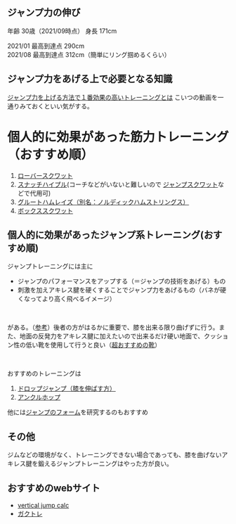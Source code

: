 ## ジャンプ力の伸び
年齢 30歳（2021/09時点）
身長 171cm

2021/01 最高到達点 290cm
<br>
2021/08 最高到達点 312cm（簡単にリング掴めるくらい）


## ジャンプ力をあげる上で必要となる知識
[ジャンプ力を上げる方法で１番効果の高いトレーニングとは](https://www.youtube.com/watch?v=MqN89CtAWWw&t=528s)
こいつの動画を一通りみておくといい気がする。

# 個人的に効果があった筋力トレーニング（おすすめ順）
1. [ローバースクワット](https://www.youtube.com/watch?v=UzoHdGwBs4I)
2. [スナッチハイプル](https://www.youtube.com/watch?v=_Y1OkIKzZwA)(コーチなどがいないと難しいので [ジャンプスクワット](https://www.youtube.com/watch?v=zMrv2ymuE-4)などで代用可)
3. [グルートハムレイズ（別名：ノルディックハムストリングス）](https://www.youtube.com/watch?v=zw57PdLvN8k)
4. [ボックススクワット](https://www.youtube.com/watch?v=ohUjIi0aXO8)

## 個人的に効果があったジャンプ系トレーニング(おすすめ順)
ジャンプトレーニングには主に
- ジャンプのパフォーマンスをアップする（＝ジャンプの技術をあげる）もの
- 刺激を加えアキレス腱を硬くすることでジャンプ力をあげるもの（バネが硬くなってより高く飛べるイメージ）
<br>

がある。（[参考](https://www.youtube.com/watch?v=PgXNlugIkLU&t)）後者の方がはるかに重要で、膝を出来る限り曲げずに行う。また、地面の反発力をアキレス腱に加えたいので出来るだけ硬い地面で、クッション性の低い靴を使用して行うと良い（[超おすすめの靴](https://www.amazon.co.jp/%E3%83%98%E3%82%A4%E3%82%AE-%E4%BD%9C%E6%A5%AD%E3%82%BF%E3%83%93%E9%9D%B4-HG-22-%E3%83%96%E3%83%A9%E3%83%83%E3%82%AF-24-5/dp/B01N4BBSK2/ref=pd_sim_4/355-8910423-4802737?pd_rd_w=ZsCcH&pf_rd_p=d1466457-71f2-454f-814d-45c13c5eea8a&pf_rd_r=SS5NG7FRHS3KKRJZFHRA&pd_rd_r=7f2b8c61-a559-4425-84fd-1adf2f2ed0cd&pd_rd_wg=Hu4wg&pd_rd_i=B01MSWHO2K&psc=1)）

<br>

おすすめのトレーニングは
1. [ドロップジャンプ（膝を伸ばす方）](https://youtu.be/PgXNlugIkLU?t=471)
2. [アンクルホップ](https://www.youtube.com/watch?v=zHoFmSsR8aw)

他には[ジャンプのフォーム](https://www.youtube.com/watch?v=oyFM1nFyJ8U)を研究するのもおすすめ

## その他
ジムなどの環境がなく、トレーニングできない場合であっても、膝を曲げないアキレス腱を鍛えるジャンプトレーニングはやった方が良い。

## おすすめのwebサイト
- [vertical jump calc](https://www.thehoopsgeek.com/the-physics-of-the-vertical-jump/)
- [ガクトレ](https://www.youtube.com/watch?v=UzoHdGwBs4I&t=3s)
